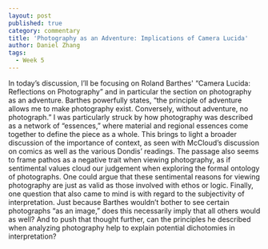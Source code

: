 ```yaml
---
layout: post
published: true
category: commentary
title: 'Photography as an Adventure: Implications of Camera Lucida'
author: Daniel Zhang
tags:
  - Week 5
---
```

In today’s discussion, I’ll be focusing on Roland Barthes' “Camera Lucida: Reflections on Photography” and in particular the section on photography as an adventure. Barthes powerfully states, “the principle of adventure allows me to make photography exist. Conversely, without adventure, no photograph.” I was particularly struck by how photography was described as a network of “essences,” where material and regional essences come together to define the piece as a whole. This brings to light a broader discussion of the importance of context, as seen with McCloud’s discussion on comics as well as the various Dondis’ readings. The passage also seems to frame pathos as a negative trait when viewing photography, as if sentimental values cloud our judgement when exploring the formal ontology of photographs. One could argue that these sentimental reasons for viewing photography are just as valid as those involved with ethos or logic. Finally, one question that also came to mind is with regard to the subjectivity of interpretation. Just because Barthes wouldn’t bother to see certain photographs “as an image,” does this necessarily imply that all others would as well? And to push that thought further, can the principles he described when analyzing photography help to explain potential dichotomies in interpretation?

